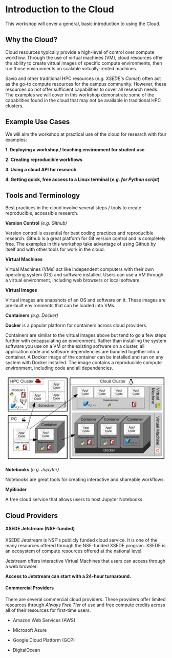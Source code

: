 # Introduction to the Cloud 

This workshop will cover a general, basic introduction to using the Cloud.

## Why the Cloud?

Cloud resources typically provide a high-level of control over compute workflow. Through the use of virtual machines (VM), cloud resources offer the ability to create virtual images of specific compute environments, then run those environments on scalable virtually-rented machines.

Savio and other traditional HPC resources (*e.g. XSEDE's Comet*) often act as the go-to compute resources for the campus community. However, these resources do not offer sufficient capabilities to cover all research needs. The examples we will cover in this workshop demonstrate some of the capabilities found in the cloud that may not be available in traditional HPC clusters. 

## Example Use Cases

We will aim the workshop at practical use of the cloud for research with four examples: 

**1. Deploying a workshop / teaching environment for student use**

**2. Creating reproducible workflows** 

**3. Using a cloud API for research** 

**4. Getting quick, free access to a Linux terminal (*e.g. for Python script*)** 

## Tools and Terminology 

Best practices in the cloud involve several steps / tools to create reproducible, accessible research.  

**Version Control** *(e.g. Github)*

Version control is essential for best coding practices and reproducible research. Github is a great platform for Git version control and is completely free. The examples in this workshop take advantage of using Github by itself and with other tools for work in the cloud. 

**Virtual Machines** 

Virtual Machines (VMs) act like independent computers with their own operating system (OS) and software installed. Users can use a VM through a virtual environment, including web browsers or local software.

**Virtual Images** 

Virtual images are snapshots of an OS and software on it. These images are pre-built environments that can be loaded into VMs. 

**Containers** *(e.g. Docker)*

**Docker** is a popular platform for containers across cloud providers.

Containers are similar to the virtual images above but tend to go a few steps further with encapsulating an environment. Rather than installing the system software you use on a VM or the existing software on a cluster, all application code and software dependencies are bundled together into a container. A Docker image of the container can be installed and run on any system with Docker installed. The image contains a reproducible compute environment, including code and all dependencies.    

![Cloud VMs & Docker](images/Cloud_Cartoon.png)

**Notebooks** *(e.g. Jupyter)* 

Notebooks are great tools for creating interactive and shareable workflows. 

**MyBinder** 

A free cloud service that allows users to host Jupyter Notebooks. 

## Cloud Providers 

#### XSEDE Jetstream (NSF-funded)

XSEDE Jetstream is NSF's publicly funded cloud service. It is one of the many resources offered through the NSF-funded XSEDE program. XSEDE is an ecosystem of compute resources offered at the national level.

Jetstream offers interactive Virtual Machines that users can access through a web browser.    

**Access to Jetstream can start with a 24-hour turnaround.** 

#### Commercial Providers 

There are several commercial cloud providers. These providers offer limited resources through *Always Free Tier* of use and free compute credits across all of their resources for first-time users. 

- Amazon Web Services (AWS) 

- Microsoft Azure 

- Google Cloud Platform (GCP) 

- DigitalOcean 
